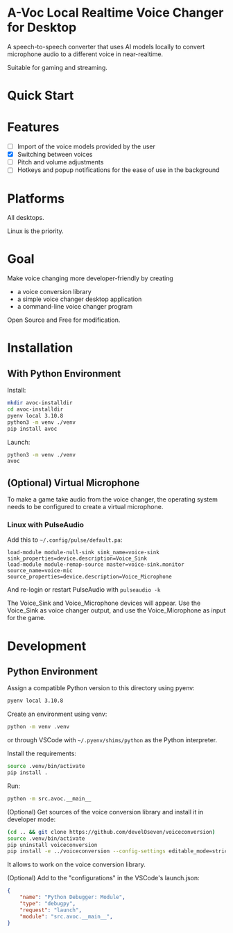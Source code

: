 # A-Voc Local Realtime Voice Changer for Desktop

A speech-to-speech converter that uses AI models locally to convert microphone audio to a different voice in near-realtime.

Suitable for gaming and streaming.

# Quick Start

# Features

- [ ] Import of the voice models provided by the user
- [X] Switching between voices
- [ ] Pitch and volume adjustments
- [ ] Hotkeys and popup notifications for the ease of use in the background

# Platforms

All desktops.

Linux is the priority.

# Goal

Make voice changing more developer-friendly by creating
  - a voice conversion library
  - a simple voice changer desktop application
  - a command-line voice changer program

Open Source and Free for modification.

# Installation

## With Python Environment

Install:

```sh
mkdir avoc-installdir
cd avoc-installdir
pyenv local 3.10.8
python3 -m venv ./venv
pip install avoc
```

Launch:

```sh
python3 -m venv ./venv
avoc
```

## (Optional) Virtual Microphone

To make a game take audio from the voice changer, the operating system needs to be configured to create a virtual microphone.

### Linux with PulseAudio

Add this to `~/.config/pulse/default.pa`:

```
load-module module-null-sink sink_name=voice-sink sink_properties=device.description=Voice_Sink
load-module module-remap-source master=voice-sink.monitor source_name=voice-mic source_properties=device.description=Voice_Microphone
```

And re-login or restart PulseAudio with `pulseaudio -k`

The Voice_Sink and Voice_Microphone devices will appear. Use the Voice_Sink as voice changer output, and use the Voice_Microphone as input for the game.

# Development

## Python Environment

Assign a compatible Python version to this directory using pyenv:

```sh
pyenv local 3.10.8
```

Create an environment using venv:

```sh
python -m venv .venv
```

or through VSCode with `~/.pyenv/shims/python` as the Python interpreter.

Install the requirements:

```sh
source .venv/bin/activate
pip install .
```

Run:

```sh
python -m src.avoc.__main__
```

(Optional) Get sources of the voice conversion library and install it in developer mode:

```sh
(cd .. && git clone https://github.com/develOseven/voiceconversion)
source .venv/bin/activate
pip uninstall voiceconversion
pip install -e ../voiceconversion --config-settings editable_mode=strict
```

It allows to work on the voice conversion library.

(Optional) Add to the "configurations" in the VSCode's launch.json:

```json
{
    "name": "Python Debugger: Module",
    "type": "debugpy",
    "request": "launch",
    "module": "src.avoc.__main__",
}
```
